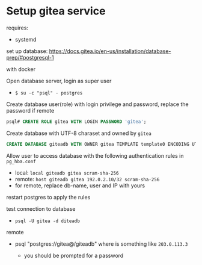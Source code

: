 # Setup gitea service

requires:
- systemd

set up database: https://docs.gitea.io/en-us/installation/database-prep/#postgresql-1

with docker


Open database server, login as super user
- `$ su -c "psql" - postgres`

Create database user(role) with login privilege and password, replace the password if remote
```sql
psql# CREATE ROLE gitea WITH LOGIN PASSWORD 'gitea';
```
Create database with UTF-8 charaset and owned by `gitea`
```sql
CREATE DATABASE giteadb WITH OWNER gitea TEMPLATE template0 ENCODING UTF8 LC_COLLATE 'en_us.UTD-8' LC_CTYPE 'en_US.UTF-8';
```

Allow user to access database with the following authentication rules in `pg_hba.conf`
- local: `local giteadb gitea scram-sha-256`
- remote: `host giteadb gitea 192.0.2.10/32 scram-sha-256`
- for remote, replace db-name, user and IP with yours

restart postgres to apply the rules

test connection to database
- `psql -U gitea -d diteadb`

remote
- psql "postgres://gitea@<your-ip>/giteadb" where <your-ip> is something like `203.0.113.3`
    - you should be prompted for a password